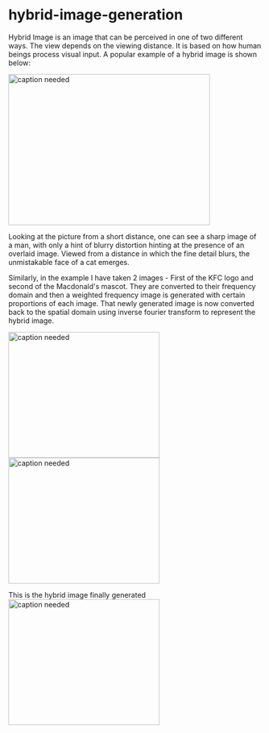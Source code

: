 # hybrid-image-generation

Hybrid Image is an image that can be perceived in one of two different ways. The view depends on the viewing distance. It is based on how human beings process visual input. 
A popular example of a hybrid image is shown below:

<img src="https://user-images.githubusercontent.com/53681666/76625043-d2de0500-650c-11ea-95b7-6312bf3629a0.jpg" alt="caption needed" width="400" height="300">

Looking at the picture from a short distance, one can see a sharp image of a man, with only a hint of blurry distortion hinting at the presence of an overlaid image. Viewed from a distance in which the fine detail blurs, the unmistakable face of a cat emerges.

Similarly, in the example I have taken 2 images - First of the KFC logo and second of the Macdonald's mascot. They are converted to their frequency domain and then a weighted frequency image is generated with certain proportions of each image. That newly generated image is now converted back to the spatial domain using inverse fourier transform to represent the hybrid image.

<img src="https://user-images.githubusercontent.com/53681666/76624781-50554580-650c-11ea-8d04-9ce71c9e3ed5.jpg" alt="caption needed" width="300" height="250">
<img src="https://user-images.githubusercontent.com/53681666/76624839-6bc05080-650c-11ea-95e1-eaf2c287aee8.jpg" alt="caption needed" width="300" height="250">

This is the hybrid image finally generated
<img src="https://user-images.githubusercontent.com/53681666/76626413-8516cc00-650f-11ea-8950-cd7b859fd053.jpg" alt="caption needed" width="300" height="250">

